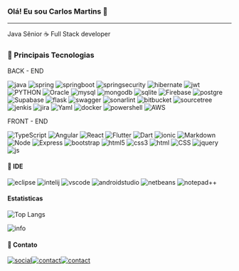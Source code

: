 ### Olá! Eu sou Carlos Martins 🤝

<div><hr/></div>
Java Sênior ☕ Full Stack developer


<h3>🚀 Principais Tecnologias</h3>

BACK - END

![java](https://img.shields.io/badge/Java-FF0000?style=for-the-badge&logo=openjdk&logoColor=white)
![spring](https://img.shields.io/badge/Spring-6DB33F?style=for-the-badge&logo=spring&logoColor=white)
![springboot](https://img.shields.io/badge/Spring_Boot-F2F4F9?style=for-the-badge&logo=spring-boot)
![springsecurity](https://img.shields.io/badge/Spring_Security-6DB33F?style=for-the-badge&logo=Spring-Security&logoColor=white)
![hibernate](https://img.shields.io/badge/Hibernate-59666C?style=for-the-badge&logo=Hibernate&logoColor=white)
![jwt](https://img.shields.io/badge/json%20web%20tokens-323330?style=for-the-badge&logo=json-web-tokens&logoColor=pink)
![PYTHON](https://img.shields.io/badge/Python-14354C?style=for-the-badge&logo=python&logoColor=white)
![Oracle](https://img.shields.io/badge/oracle-gray?style=for-the-badge&logo=oracle)
![mysql](https://img.shields.io/badge/MySQL-FF000F?style=for-the-badge&logo=mysql&logoColor=white)
![mongodb](https://img.shields.io/badge/MongoDB-4EA94B?style=for-the-badge&logo=mongodb&logoColor=white)
![sqlite](https://img.shields.io/badge/SQLite-07405E?style=for-the-badge&logo=sqlite&logoColor=white)
![Firebase](https://img.shields.io/badge/Firebase-red?style=for-the-badge&logo=firebase)
![postgre](https://img.shields.io/badge/PostgreSQL-316192?style=for-the-badge&logo=postgresql&logoColor=white)
![Supabase](https://img.shields.io/badge/Supabase-black?style=for-the-badge&logo=supabase)
![flask](https://img.shields.io/badge/flask-red?style=for-the-badge&logo=Flask)
![swagger](https://img.shields.io/badge/Swagger-85EA2D?style=for-the-badge&logo=Swagger&logoColor=white)
![sonarlint](https://img.shields.io/badge/SonarLint-CB2029?style=for-the-badge&logo=sonarlint&logoColor=white)
![bitbucket](https://img.shields.io/badge/Bitbucket-0747a6?style=for-the-badge&logo=bitbucket&logoColor=white)
![sourcetree](https://img.shields.io/badge/Sourcetree-0052CC?style=for-the-badge&logo=Sourcetree&logoColor=white)
![jenkis](https://img.shields.io/badge/Jenkins-D24939?style=for-the-badge&logo=Jenkins&logoColor=white)
![jira](https://img.shields.io/badge/Jira-0052CC?style=for-the-badge&logo=Jira&logoColor=white)
![Yaml](https://img.shields.io/badge/Yaml-red?style=for-the-badge&logo=yaml)
![docker](https://img.shields.io/badge/Docker-yellow?style=for-the-badge&logo=docker)
![powershell](https://img.shields.io/badge/Powershell-2CA5E0?style=for-the-badge&logo=powershell&logoColor=white)
![AWS](https://img.shields.io/badge/AWS-gray?style=for-the-badge&logo=aws)

FRONT - END

![TypeScript](https://img.shields.io/badge/TypeScript-007ACC?style=for-the-badge&logo=typescript&logoColor=white)
![Angular](https://img.shields.io/badge/Angular-DD0031?style=for-the-badge&logo=angular&logoColor=white)
![React](https://img.shields.io/badge/React-20232A?style=for-the-badge&logo=react&logoColor=61DAFB)
![Flutter](https://img.shields.io/badge/Flutter-grey?style=for-the-badge&logo=flutter)
![Dart](https://img.shields.io/badge/Dart-blue?style=for-the-badge&logo=dart)
![ionic](https://img.shields.io/badge/Ionic-3880FF?style=for-the-badge&logo=ionic&logoColor=white)
![Markdown](https://img.shields.io/badge/Markdown-000000?style=for-the-badge&logo=markdown&logoColor=white)
![Node](https://img.shields.io/badge/Node.js-43853D?style=for-the-badge&logo=node.js&logoColor=white)
![Express](https://img.shields.io/badge/Express.js-404D59?style=for-the-badge)
![bootstrap](https://img.shields.io/badge/Bootstrap-563D7C?style=for-the-badge&logo=bootstrap&logoColor=white)
![html5](https://img.shields.io/badge/HTML5-E34F26?style=for-the-badge&logo=html5&logoColor=white)
![css3](https://img.shields.io/badge/CSS3-1572B6?style=for-the-badge&logo=css3&logoColor=white)
![html](https://img.shields.io/badge/HTML-239190?style=for-the-badge&logo=html5&logoColor=yellow)
![CSS](https://img.shields.io/badge/CSS-239120?&style=for-the-badge&logo=css3&logoColor=white)
![jquery](https://img.shields.io/badge/jQuery-0769AD?style=for-the-badge&logo=jquery&logoColor=black)
![js](https://img.shields.io/badge/JavaScript-F7DF1E?style=for-the-badge&logo=javascript&logoColor=black)

<h4>🔧 IDE</h4> 

![eclipse](https://img.shields.io/badge/Eclipse-2C2255?style=for-the-badge&logo=eclipse&logoColor=white)
![intelij](https://img.shields.io/badge/IntelliJ_IDEA-000000.svg?style=for-the-badge&logo=intellij-idea&logoColor=white)
![vscode](https://img.shields.io/badge/VSCode-0078D4?style=for-the-badge&logo=visual%20studio%20code&logoColor=white)
![androidstudio](https://img.shields.io/badge/Android_Studio-3DDC84?style=for-the-badge&logo=android-studio&logoColor=white)
![netbeans](https://img.shields.io/badge/apache%20netbeans-1B6AC6?style=for-the-badge&logo=apache%20netbeans%20IDE&logoColor=white)
![notepad++](https://img.shields.io/badge/Notepad++-90E59A.svg?style=for-the-badge&logo=notepad%2B%2B&logoColor=black)

<h4>Estatisticas</h4> 

![Top Langs](https://github-readme-stats.vercel.app/api/top-langs/?username=guttomarttins&langs_count=8)

![info](https://github-profile-summary-cards.vercel.app/api/cards/profile-details?username=guttomarttins)
 

<h4>🤙 Contato</h4> 

[![social](https://img.shields.io/badge/LinkedIn-0077B5?style=for-the-badge&logo=linkedin&logoColor=white)](https://www.linkedin.com/in/carlos-martins-rj/)[![contact](https://img.shields.io/badge/Gmail-D14836?style=for-the-badge&logo=gmail&logoColor=white)](mailito:guttomarttins@gmail.com)[![contact](https://img.shields.io/badge/Microsoft_Outlook-0078D4?style=for-the-badge&logo=microsoft-outlook&logoColor=white)](mailito:guttomarttins@outlook.com)



<!--
![Anurag's GitHub stats](https://github-readme-stats.vercel.app/api?username=guttomarttins&show_icons=true)
-->
